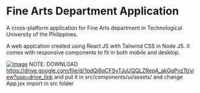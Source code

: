 # Fine Arts Department Application

A cross-platform application for Fine Arts department in Technological University of the Philippines.

A web applcation created using React JS with Tailwind CSS in Node JS. 
It comes with responsive components to fit in both mobile and desktop.

[![image](https://github.com/jkennethbalane/FAD-web/assets/109014602/73ada520-3392-47e1-bea0-85ca3942b85a)](https://github.com/jkennethbalane/FAD-web/archive/refs/heads/main.zip)
NOTE: DOWNLOAD https://drive.google.com/file/d/1pdQi6qCFSyTJuUQQLZRepA_akGqPvzTt/view?usp=drive_link and put it in src/components/ui/assets/ and change App.jsx import in src folder
